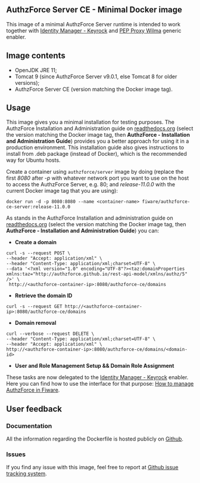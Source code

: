 ## AuthzForce Server CE - Minimal Docker image

This image of a minimal AuthzForce Server runtime is intended to work together with [Identity Manager - Keyrock](http://catalogue.fiware.org/enablers/identity-management-keyrock) and [PEP Proxy Wilma](http://catalogue.fiware.org/enablers/pep-proxy-wilma) generic enabler.

## Image contents
- OpenJDK JRE 11;
- Tomcat 9 (since AuthzForce Server v9.0.1, else Tomcat 8 for older versions);
- AuthzForce Server CE (version matching the Docker image tag).

## Usage

This image gives you a minimal installation for testing purposes. The AuthzForce Installation and Administration guide on [readthedocs.org](https://readthedocs.org/projects/authzforce-ce-fiware/versions/) (select the version matching the Docker image tag, then **AuthzForce - Installation and Administration Guide**) provides you a better approach for using it in a production environment. This installation guide also gives instructions to install from .deb package (instead of Docker), which is the recommended way for Ubuntu hosts.

Create a container using `authzforce/server` image by doing (replace the first *8080* after *-p* with whatever network port you want to use on the host to access the AuthzForce Server, e.g. 80; and *release-11.0.0* with the current Docker image tag that you are using):

```
docker run -d -p 8080:8080 --name <container-name> fiware/authzforce-ce-server:release-11.0.0
```

As stands in the AuthzForce Installation and administration guide on [readthedocs.org](https://readthedocs.org/projects/authzforce-ce-fiware/versions/) (select the version matching the Docker image tag, then **AuthzForce - Installation and Administration Guide**) you can:

* **Create a domain**

```
curl -s --request POST \
--header "Accept: application/xml" \
--header "Content-Type: application/xml;charset=UTF-8" \
--data '<?xml version="1.0" encoding="UTF-8"?><taz:domainProperties xmlns:taz="http://authzforce.github.io/rest-api-model/xmlns/authz/5" />' \
 http://<authzforce-container-ip>:8080/authzforce-ce/domains
```

* **Retrieve the domain ID**

```
curl -s --request GET http://<authzforce-container-ip>:8080/authzforce-ce/domains
```

* **Domain removal**

```
curl --verbose --request DELETE \
--header "Content-Type: application/xml;charset=UTF-8" \
--header "Accept: application/xml" \
http://<authzforce-container-ip>:8080/authzforce-ce/domains/<domain-id>
```

* **User and Role Management Setup && Domain Role Assignment**

These tasks are now delegated to the [Identity Manager - Keyrock](http://catalogue.fiware.org/enablers/identity-management-keyrock) enabler. Here you can find how to use the interface for that purpose: [How to manage AuthzForce in Fiware](https://www.fiware.org/devguides/handling-authorization-and-access-control-to-apis/how-to-manage-access-control-in-fiware/).

## User feedback

### Documentation

All the information regarding the Dockerfile is hosted publicly on [Github](https://github.com/authzforce/server/tree/master/src/docker).

### Issues

If you find any issue with this image, feel free to report at [Github issue tracking system](https://github.com/authzforce/server/issues).

